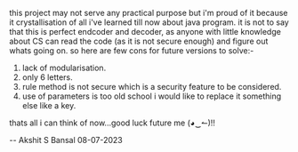 this project may not serve any practical purpose but i'm proud of it because it crystallisation of all i've learned till now about java program.
it is not to say that this is perfect endcoder and decoder,
as anyone with little knowledge about CS can read the code (as it is not secure enough) and figure out whats going on.
so here are few cons for future versions to solve:-
  1. lack of modularisation. 
  2. only 6 letters.
  3. rule method is not secure which is a security feature to be considered.
  4. use of parameters is too old school i would like to replace it something else like a key.


  thats all i can think of now...good luck future me (◕‿↼)!!


-- Akshit S Bansal
    08-07-2023